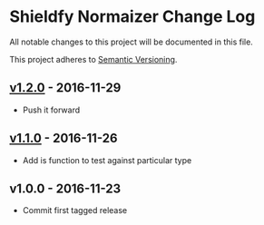 # Shieldfy Normaizer Change Log

All notable changes to this project will be documented in this file.

This project adheres to [Semantic Versioning](CONTRIBUTING.md).


## [v1.2.0] - 2016-11-29
- Push it forward

## [v1.1.0] - 2016-11-26
- Add is function to test against particular type

## v1.0.0 - 2016-11-23
- Commit first tagged release

[v1.2.0]: https://github.com/shieldfy/normalizer/compare/v1.1.0...v1.2.0
[v1.1.0]: https://github.com/shieldfy/normalizer/compare/v1.0.0...v1.1.0
